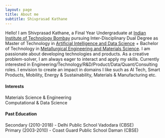```yaml
---
layout: page
title: About me
subtitle: Shivprasad Kathane
---
```


Hello! I am Shivprasad Kathane, a Final Year Undergraduate at [Indian Institute of Technology Bombay](http://www.iitb.ac.in) pursuing Inter-Disciplinary Dual Degree as Master of Technology in [Artificial Intelligence and Data Science](https://www.minds.iitb.ac.in/index.php/academics/idddp-ai-ds) + Bachelor of Technology in [Metallurgical Engineering and Materials Science](http://www.iitb.ac.in/mems/en). I am passionate about developing technologies and products. As a creative problem-solver, I am always eager to interact and apply my skills. Currently interested in Engineering/Technology/R&D/Product/Data/Quant/Consulting roles. I envision to create an impact in domains I like such as AI Tech, Smart Products, Mobility, Energy & Sustainability, Materials & Manufacturing etc.

#### Interests
Materials Science & Engineering\
Computational & Data Science

#### Past Education
Secondary (2010-2018) - Delhi Public School Vadodara (CBSE)\
Primary (2003-2010) - Coast Guard Public School Daman (CBSE)
